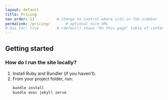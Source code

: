 ```yaml
---
layout: default
title: Pricing
nav_order: 13          # change to control where sits in the sidebar
permalink: /pricing/       # optional nice URL
# has_toc: true        # (default) shows "On this page" table of contents
---
```


## Getting started

### How do I run the site locally?
1. Install Ruby and Bundler (if you haven’t).
2. From your project folder, run:
   ```bash
   bundle install
   bundle exec jekyll serve
